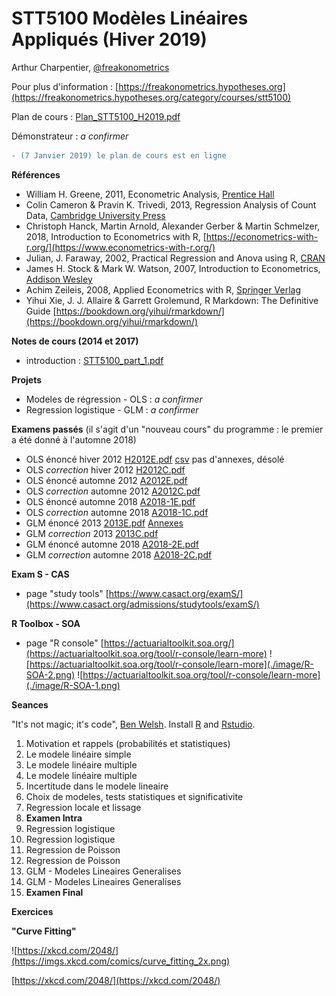 # STT5100 Modèles Linéaires Appliqués (Hiver 2019)

Arthur Charpentier, [@freakonometrics](https://twitter.com/freakonometrics)

Pour plus d'information : [https://freakonometrics.hypotheses.org](https://freakonometrics.hypotheses.org/category/courses/stt5100)

Plan de cours : [Plan_STT5100_H2019.pdf](docs/Plan%20STT5100%20H2019.pdf)

Démonstrateur : *a confirmer*

```diff
- (7 Janvier 2019) le plan de cours est en ligne 
```

**Références** 
* William H. Greene, 2011, Econometric Analysis, [Prentice Hall](http://www.prenhall.com/greene/)
* Colin Cameron & Pravin K. Trivedi, 2013, Regression Analysis of Count Data, [Cambridge University Press](http://faculty.econ.ucdavis.edu/faculty/cameron/racd/count.html)
* Christoph Hanck, Martin Arnold, Alexander Gerber & Martin Schmelzer, 2018, Introduction to Econometrics with R, [https://econometrics-with-r.org/](https://www.econometrics-with-r.org/)
* Julian, J. Faraway, 2002, Practical Regression and Anova using R, [CRAN](https://cran.r-project.org/doc/contrib/Faraway-PRA.pdf)
* James H. Stock & Mark W. Watson, 2007, Introduction to Econometrics, [Addison Wesley](https://www.pearson.com/us/higher-education/product/Stock-Introduction-to-Econometrics-3rd-Edition/9780138009007.html)
* Achim Zeileis, 2008, Applied Econometrics with R, [Springer Verlag](https://eeecon.uibk.ac.at/~zeileis/teaching/AER/index.html)
* Yihui Xie, J. J. Allaire & Garrett Grolemund, R Markdown: The Definitive Guide [https://bookdown.org/yihui/rmarkdown/](https://bookdown.org/yihui/rmarkdown/)

**Notes de cours (2014 et 2017)**
*  introduction : [STT5100_part_1.pdf](docs/STT5100_part_1.pdf)

**Projets**
* Modeles de régression - OLS : *a confirmer*
* Regression logistique - GLM : *a confirmer*

**Examens passés**
(il s'agit d'un "nouveau cours" du programme : le premier a été donné à l'automne 2018)
* OLS énoncé hiver 2012 [H2012E.pdf](https://github.com/freakonometrics/STT5100/archives/A2018/raw/master/act6410-h2012-enonce.pdf) [csv](http://freakonometrics.blog.free.fr/public/data/basket-exam-v2.csv) pas d'annexes, désolé
* OLS _correction_ hiver 2012 [H2012C.pdf](https://github.com/freakonometrics/STT5100/archives/A2018/raw/master/act6410-h2012-correc.pdf)
* OLS énoncé automne 2012 [A2012E.pdf](https://github.com/freakonometrics/STT5100/archives/A2018/raw/master/act6410-a2012-enonce.pdf)
* OLS _correction_ automne 2012 [A2012C.pdf](https://github.com/freakonometrics/STT5100/archives/A2018/raw/master/act6410-a2012-correc.pdf)
* OLS énoncé automne 2018 [A2018-1E.pdf](devoirs/Exam_STT5100_Aut_2018_intra-A.pdf)
* OLS _correction_ automne 2018 [A2018-1C.pdf](devoirs/Exam_STT5100_Aut_2018_intra-A-correction.pdf)
* GLM énoncé 2013 [2013E.pdf](https://github.com/freakonometrics/STT5100/raw/master/act2040-2013-enonce.pdf) [Annexes](https://f-origin.hypotheses.org/wp-content/blogs.dir/253/files/2013/03/EXAMEN-INTRA-annexe-2040-H2013.pdf)
* GLM _correction_ 2013 [2013C.pdf](https://github.com/freakonometrics/STT5100/raw/master/act2040-2013-correc.pdf)
* GLM énoncé automne 2018 [A2018-2E.pdf](devoirs/Examen_STT5100_Aut_2018_final-correction.pdf)
* GLM _correction_ automne 2018 [A2018-2C.pdf](devoirs/Examen_STT5100_Aut_2018_final.pdf)

**Exam S - CAS**
* page "study tools" [https://www.casact.org/examS/](https://www.casact.org/admissions/studytools/examS/)

**R Toolbox - SOA**
* page "R console" [https://actuarialtoolkit.soa.org/](https://actuarialtoolkit.soa.org/tool/r-console/learn-more)
![https://actuarialtoolkit.soa.org/tool/r-console/learn-more](./image/R-SOA-2.png)
![https://actuarialtoolkit.soa.org/tool/r-console/learn-more](./image/R-SOA-1.png)

**Seances**

"It's not magic; it's code", [Ben Welsh](https://source.opennews.org/articles/how-we-found-new-patterns-la-homeless-arrest/).
Install [R](https://cran.r-project.org/) and [Rstudio](https://www.rstudio.com/products/rstudio/download/). 

1. Motivation et rappels (probabilités et statistiques)
2. Le modele linéaire simple 
3. Le modele linéaire multiple 
4. Le modele linéaire multiple
5. Incertitude dans le modele lineaire 
6. Choix de modeles, tests statistiques et significativite
7. Regression locale et lissage
8. **Examen Intra**
9. Regression logistique
10. Regression logistique 
11. Regression de Poisson 
12. Regression de Poisson 
13. GLM - Modeles Lineaires Generalises
14. GLM - Modeles Lineaires Generalises
15. **Examen Final**

**Exercices**

**"Curve Fitting"**

![https://xkcd.com/2048/](https://imgs.xkcd.com/comics/curve_fitting_2x.png)

[https://xkcd.com/2048/](https://xkcd.com/2048/)
